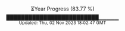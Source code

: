 <p align="center">
⏳Year Progress (83.77 %) <br>
█████████████████████████▁▁▁▁▁ <br>
<sub>Updated: Thu, 02 Nov 2023 18:02:47 GMT</sub>
</p>

